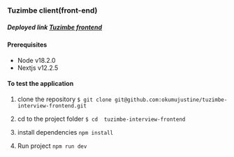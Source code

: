 ### Tuzimbe client(front-end)

##### Deployed link [Tuzimbe frontend](https://tuzimbe.vercel.app/)
#### Prerequisites
- Node v18.2.0
- Nextjs v12.2.5

#### To test the application
1. clone the repository
```$ git clone git@github.com:okumujustine/tuzimbe-interview-frontend.git```

2. cd to the project folder
```$ cd  tuzimbe-interview-frontend```

3. install dependencies
```npm install```

4. Run project
```npm run dev```